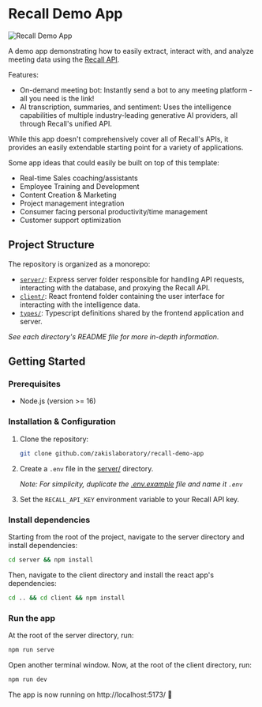 # Recall Demo App


![Recall Demo App](https://res.cloudinary.com/dpyaz6mjr/image/upload/f_auto,q_auto/vo9yhbfsbtvpiicirlgf)

A demo app demonstrating how to easily extract, interact with, and analyze meeting data using the [Recall API](https://recallai.readme.io/reference/recall-overview).

Features:
- On-demand meeting bot: Instantly send a bot to any meeting platform - all you need is the link!
- AI transcription, summaries, and sentiment: Uses the intelligence capabilities of multiple industry-leading generative AI providers, all through Recall's unified API.


While this app doesn't comprehensively cover all of Recall's APIs, it provides an easily extendable starting point for a variety of applications. 


Some app ideas that could easily be built on top of this template:

- Real-time Sales coaching/assistants
- Employee Training and Development
- Content Creation & Marketing
- Project management integration
- Consumer facing personal productivity/time management
- Customer support optimization

## Project Structure

The repository is organized as a monorepo:

- [`server/`](server/): Express server folder responsible for handling API requests, interacting with the database, and proxying the Recall API.
- [`client/`](client/): React frontend folder containing the user interface for interacting with the intelligence data.
- [`types/`](types/): Typescript definitions shared by the frontend application and server.

_See each directory's README file for more in-depth information._

## Getting Started

### Prerequisites

- Node.js (version >= 16)

### Installation & Configuration

1. Clone the repository:

   ```bash
   git clone github.com/zakislaboratory/recall-demo-app
   ```

2. Create a `.env` file in the [server/](server/) directory.
   
   _Note: For simplicity, duplicate the [.env.example](/server/.env.example) file and name it `.env`_

4. Set the `RECALL_API_KEY` environment variable to your Recall API key.

### Install dependencies

Starting from the root of the project, navigate to the server directory and install dependencies:

```bash
cd server && npm install
```

Then, navigate to the client directory and install the react app's dependencies:

```bash
cd .. && cd client && npm install
```

### Run the app

At the root of the server directory, run:

```bash
npm run serve
```

Open another terminal window. Now, at the root of the client directory, run:

```bash
npm run dev
```

The app is now running on http://localhost:5173/ 🎉
